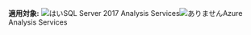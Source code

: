 **適用対象:** ![はい](media/yes.png)SQL Server 2017 Analysis Services![ありません](media/no.png)Azure Analysis Services